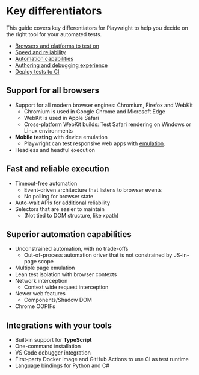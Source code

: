 # Key differentiators

This guide covers key differentiators for Playwright to help you decide on the right tool for your automated tests.

<!-- GEN:toc-top-level -->
- [Browsers and platforms to test on](#browsers-and-platforms-to-test-on)
- [Speed and reliability](#speed-and-reliability)
- [Automation capabilities](#automation-capabilities)
- [Authoring and debugging experience](#authoring-and-debugging-experience)
- [Deploy tests to CI](#deploy-tests-to-ci)
<!-- GEN:stop -->

## Support for all browsers
* Support for all modern browser engines: Chromium, Firefox and WebKit
  * Chromium is used in Google Chrome and Microsoft Edge
  * WebKit is used in Apple Safari
  * Cross-platform WebKit builds: Test Safari rendering on Windows or Linux environments
* **Mobile testing** with device emulation
  * Playwright can test responsive web apps with [emulation](emulation.md).
* Headless and headful execution

## Fast and reliable execution
* Timeout-free automation
  * Event-driven architecture that listens to browser events
  * No polling for browser state
* Auto-wait APIs for additional reliability
* Selectors that are easier to maintain
  * (Not tied to DOM structure, like xpath)

## Superior automation capabilities
* Unconstrained automation, with no trade-offs
  * Out-of-process automation driver that is not constrained by JS-in-page scope
* Multiple page emulation 
* Lean test isolation with browser contexts
* Network interception
  * Context wide request interception 
* Newer web features
  * Components/Shadow DOM
* Chrome OOPIFs

## Integrations with your tools
* Built-in support for **TypeScript**
* One-command installation
* VS Code debugger integration
* First-party Docker image and GitHub Actions to use CI as test runtime
* Language bindings for Python and C#
